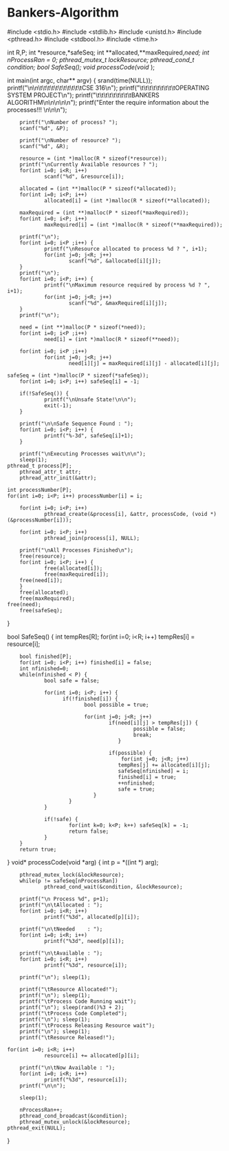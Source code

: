 # Bankers-Algorithm
#include <stdio.h>
#include <stdlib.h>
#include <unistd.h>
#include <pthread.h>
#include <stdbool.h>
#include <time.h>

int R,P;
int *resource,*safeSeq;
int **allocated,**maxRequired,**need;
int nProcessRan = 0;
pthread_mutex_t lockResource;
pthread_cond_t condition;
bool SafeSeq();
void* processCode(void* );

int main(int argc, char** argv) {
	srand(time(NULL));
        printf("\n\n\t\t\t\t\t\t\t\t\t\t\tCSE 316\n");
        printf("\t\t\t\t\t\t\t\t\tOPERATING SYSTEM PROJECT\n");
        printf("\t\t\t\t\t\t\t\t\tBANKERS ALGORITHM\n\n\n\n\n");
        printf("Enter the require information about the processes!!! \n\n\n");

        printf("\nNumber of process? ");
        scanf("%d", &P);

        printf("\nNumber of resource? ");	
        scanf("%d", &R);

        resource = (int *)malloc(R * sizeof(*resource));
        printf("\nCurrently Available resources ? ");
        for(int i=0; i<R; i++)
                scanf("%d", &resource[i]);

        allocated = (int **)malloc(P * sizeof(*allocated));
        for(int i=0; i<P; i++)
                allocated[i] = (int *)malloc(R * sizeof(**allocated));

        maxRequired = (int **)malloc(P * sizeof(*maxRequired));
        for(int i=0; i<P; i++)
                maxRequired[i] = (int *)malloc(R * sizeof(**maxRequired));

        printf("\n");
        for(int i=0; i<P ;i++) {
                printf("\nResource allocated to process %d ? ", i+1);
                for(int j=0; j<R; j++)
                        scanf("%d", &allocated[i][j]);
        }
        printf("\n");
        for(int i=0; i<P; i++) {
                printf("\nMaximum resource required by process %d ? ", i+1);
                for(int j=0; j<R; j++)
                        scanf("%d", &maxRequired[i][j]);
        }
        printf("\n");

        need = (int **)malloc(P * sizeof(*need));
        for(int i=0; i<P ;i++)
                need[i] = (int *)malloc(R * sizeof(**need));

        for(int i=0; i<P ;i++)
                for(int j=0; j<R; j++)
                        need[i][j] = maxRequired[i][j] - allocated[i][j];

	safeSeq = (int *)malloc(P * sizeof(*safeSeq));
        for(int i=0; i<P; i++) safeSeq[i] = -1;

        if(!SafeSeq()) {
                printf("\nUnsafe State!\n\n");
                exit(-1);
        }

        printf("\n\nSafe Sequence Found : ");
        for(int i=0; i<P; i++) {
                printf("%-3d", safeSeq[i]+1);
        }

        printf("\nExecuting Processes wait\n\n");
        sleep(1);
	pthread_t process[P];
        pthread_attr_t attr;
        pthread_attr_init(&attr);

	int processNumber[P];
	for(int i=0; i<P; i++) processNumber[i] = i;

        for(int i=0; i<P; i++)
                pthread_create(&process[i], &attr, processCode, (void *)(&processNumber[i]));

        for(int i=0; i<P; i++)
                pthread_join(process[i], NULL);

        printf("\nAll Processes Finished\n");	
        free(resource);
        for(int i=0; i<P; i++) {
                free(allocated[i]);
                free(maxRequired[i]);
		free(need[i]);
        }
        free(allocated);
        free(maxRequired);
	free(need);
        free(safeSeq);
}


bool SafeSeq() {
        int tempRes[R];
        for(int i=0; i<R; i++) tempRes[i] = resource[i];

        bool finished[P];
        for(int i=0; i<P; i++) finished[i] = false;
        int nfinished=0;
        while(nfinished < P) {
                bool safe = false;

                for(int i=0; i<P; i++) {
                      if(!finished[i]) {
                             bool possible = true;

                             for(int j=0; j<R; j++)
                                     if(need[i][j] > tempRes[j]) {
                                             possible = false;
                                             break;
                                        }

                                     if(possible) {
                                         for(int j=0; j<R; j++)
                                        tempRes[j] += allocated[i][j];
                                        safeSeq[nfinished] = i;
                                        finished[i] = true;
                                        ++nfinished;
                                        safe = true;
                                }
                        }
                }

                if(!safe) {
                        for(int k=0; k<P; k++) safeSeq[k] = -1;
                        return false; 
                }
        }
        return true; 
}
void* processCode(void *arg) {
        int p = *((int *) arg);

        pthread_mutex_lock(&lockResource);
        while(p != safeSeq[nProcessRan])
                pthread_cond_wait(&condition, &lockResource);

        printf("\n Process %d", p+1);
        printf("\n\tAllocated : ");
        for(int i=0; i<R; i++)
                printf("%3d", allocated[p][i]);

        printf("\n\tNeeded    : ");
        for(int i=0; i<R; i++)
                printf("%3d", need[p][i]);

        printf("\n\tAvailable : ");
        for(int i=0; i<R; i++)
                printf("%3d", resource[i]);

        printf("\n"); sleep(1);

        printf("\tResource Allocated!");
        printf("\n"); sleep(1);
        printf("\tProcess Code Running wait");
        printf("\n"); sleep(rand()%3 + 2); 
        printf("\tProcess Code Completed");
        printf("\n"); sleep(1);
        printf("\tProcess Releasing Resource wait");
        printf("\n"); sleep(1);
        printf("\tResource Released!");

	for(int i=0; i<R; i++)
                resource[i] += allocated[p][i];

        printf("\n\tNow Available : ");
        for(int i=0; i<R; i++)
                printf("%3d", resource[i]);
        printf("\n\n");

        sleep(1);

        nProcessRan++;
        pthread_cond_broadcast(&condition);
        pthread_mutex_unlock(&lockResource);
	pthread_exit(NULL);
}
